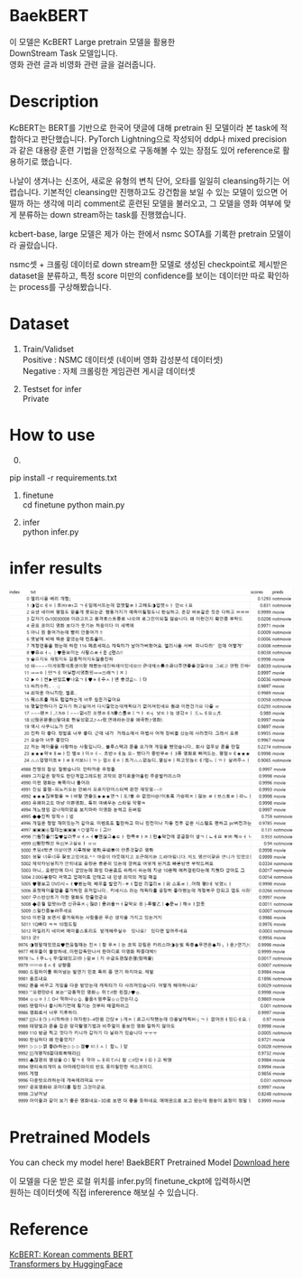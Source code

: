 # BaekBERT
이 모델은 KcBERT Large pretrain 모델을 활용한  
DownStream Task 모델입니다.  
영화 관련 글과 비영화 관련 글을 걸러줍니다.  

# Description
KcBERT는 BERT를 기반으로 한국어 댓글에 대해 pretrain 된 모델이라 본 task에 적합하다고 판단했습니다.
PyTorch Lightning으로 작성되어 ddp나 mixed precision과 같은 대용량 훈련 기법을 안정적으로 구동해볼 수 있는
장점도 있어 reference로 활용하기로 했습니다.

나날이 생겨나는 신조어, 새로운 유형의 변칙 단어, 오타를 일일히 cleansing하기는 어렵습니다.
기본적인 cleansing만 진행하고도 강건함을 보일 수 있는 모델이 있으면 어떨까 하는 생각에
미리 comment로 훈련된 모델을 불러오고, 그 모델을 영화 여부에 맞게 분류하는 down stream하는 task를 진행했습니다.

kcbert-base, large 모델은 제가 아는 한에서 nsmc SOTA를 기록한 pretrain 모델이라 골랐습니다.

nsmc셋 + 크롤링 데이터로 down stream한 모델로 생성된 checkpoint로 제시받은 dataset을 분류하고,
특정 score 미만의 confidence를 보이는 데이터만 따로 확인하는 process를 구상해봤습니다.

# Dataset
1. Train/Validset  
Positive : NSMC 데이터셋 (네이버 영화 감성분석 데이터셋)  
Negative : 자체 크롤링한 게임관련 게시글 데이터셋  
  
2. Testset for infer  
Private

# How to use
0.  
pip install -r requirements.txt  

1. finetune  
cd finetune 
python main.py

2. infer   
python infer.py

# infer results
![cap1](./imgs/cap1.jpg)  
![cap2](./imgs/cap2.jpg)  
![cap3](./imgs/cap3.jpg)

# Pretrained Models
You can check my model here!
BaekBERT Pretrained Model [Download here](https://drive.google.com/file/d/1J_wdSEY1W6Q_qDRnFYiohGUbyd2qh_ss/view?usp=sharing)  
  
이 모델을 다운 받은 로컬 위치를 infer.py의 finetune_ckpt에 입력하시면  
원하는 데이터셋에 직접 infererence 해보실 수 있습니다.  

# Reference
[KcBERT: Korean comments BERT](https://github.com/Beomi/KcBERT)  
[Transformers by HuggingFace](https://github.com/huggingface/transformers)

